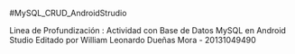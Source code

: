 #MySQL_CRUD_AndroidStrudio

Linea de Profundización : Actividad con Base de Datos MySQL en Android Studio Editado por William Leonardo Dueñas Mora - 20131049490
